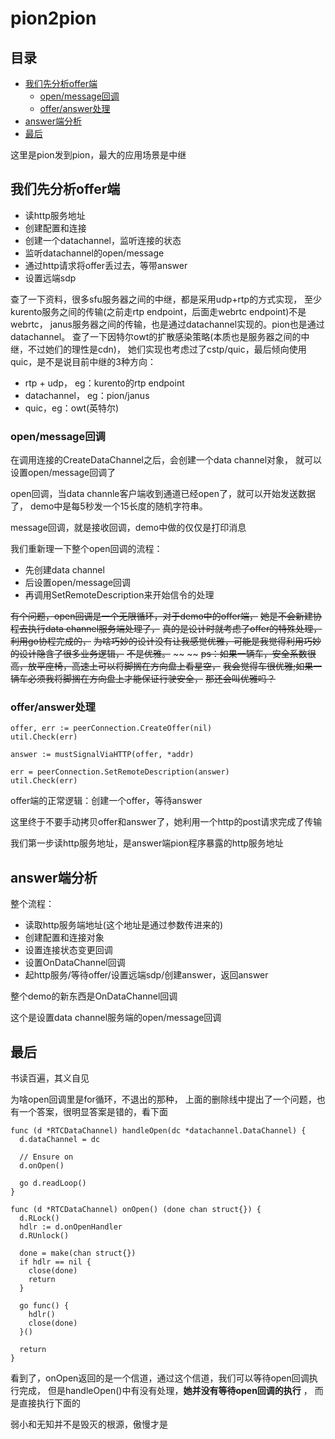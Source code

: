 # pion2pion

## 目录

<!-- vim-markdown-toc GFM -->

- [我们先分析offer端](#我们先分析offer端)
  - [open/message回调](#openmessage回调)
  - [offer/answer处理](#offeranswer处理)
- [answer端分析](#answer端分析)
- [最后](#最后)

<!-- vim-markdown-toc -->

这里是pion发到pion，最大的应用场景是中继

## 我们先分析offer端

- 读http服务地址
- 创建配置和连接
- 创建一个datachannel，监听连接的状态
- 监听datachannel的open/message
- 通过http请求将offer丢过去，等带answer
- 设置远端sdp

查了一下资料，很多sfu服务器之间的中继，都是采用udp+rtp的方式实现，
至少kurento服务之间的传输(之前走rtp endpoint，后面走webrtc endpoint)不是webrtc，
janus服务器之间的传输，也是通过datachannel实现的。pion也是通过datachannel。
查了一下因特尔owt的扩散感染策略(本质也是服务器之间的中继，不过她们的理性是cdn)，
她们实现也考虑过了cstp/quic，最后倾向使用quic，是不是说目前中继的3种方向：

- rtp + udp， eg：kurento的rtp endpoint
- datachannel， eg：pion/janus
- quic，eg：owt(英特尔)

### open/message回调

在调用连接的CreateDataChannel之后，会创建一个data channel对象，
就可以设置open/message回调了

open回调，当data channle客户端收到通道已经open了，就可以开始发送数据了，
demo中是每5秒发一个15长度的随机字符串。

message回调，就是接收回调，demo中做的仅仅是打印消息

我们重新理一下整个open回调的流程：

- 先创建data channel
- 后设置open/message回调
- 再调用SetRemoteDescription来开始信令的处理

~~有个问题，open回调是一个无限循环，对于demo中的offer端，~~
~~她是不会新建协程去执行data channel服务端处理了，~~
~~真的是设计时就考虑了offer的特殊处理，利用go协程完成的，~~
~~为啥巧妙的设计没有让我感觉优雅，可能是我觉得利用巧妙的设计隐含了很多业务逻辑，~~
~~不是优雅。~~
~~ ~~
~~ps：如果一辆车，安全系数很高，放平座椅，高速上可以将脚搁在方向盘上看星空，~~
~~我会觉得车很优雅;如果一辆车必须我将脚搁在方向盘上才能保证行驶安全，~~
~~那还会叫优雅吗？~~

### offer/answer处理

    offer, err := peerConnection.CreateOffer(nil)
    util.Check(err)

    answer := mustSignalViaHTTP(offer, *addr)

    err = peerConnection.SetRemoteDescription(answer)
    util.Check(err)

offer端的正常逻辑：创建一个offer，等待answer

这里终于不要手动拷贝offer和answer了，她利用一个http的post请求完成了传输

我们第一步读http服务地址，是answer端pion程序暴露的http服务地址

## answer端分析

整个流程：

- 读取http服务端地址(这个地址是通过参数传进来的)
- 创建配置和连接对象
- 设置连接状态变更回调
- 设置OnDataChannel回调
- 起http服务/等待offer/设置远端sdp/创建answer，返回answer

整个demo的新东西是OnDataChannel回调

这个是设置data channel服务端的open/message回调

## 最后

书读百遍，其义自见

为啥open回调里是for循环，不退出的那种，
上面的删除线中提出了一个问题，也有一个答案，很明显答案是错的，看下面

    func (d *RTCDataChannel) handleOpen(dc *datachannel.DataChannel) {
      d.dataChannel = dc

      // Ensure on
      d.onOpen()

      go d.readLoop()
    }

    func (d *RTCDataChannel) onOpen() (done chan struct{}) {
      d.RLock()
      hdlr := d.onOpenHandler
      d.RUnlock()

      done = make(chan struct{})
      if hdlr == nil {
        close(done)
        return
      }

      go func() {
        hdlr()
        close(done)
      }()

      return
    }

看到了，onOpen返回的是一个信道，通过这个信道，我们可以等待open回调执行完成，
但是handleOpen()中有没有处理，**她并没有等待open回调的执行** ，
而是直接执行下面的

弱小和无知并不是毁灭的根源，傲慢才是
